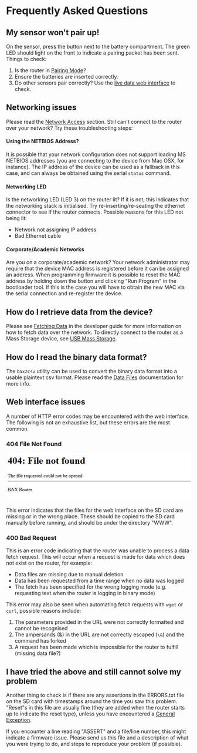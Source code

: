# Frequently Asked Questions

## My sensor won't pair up!

On the sensor, press the button next to the battery compartment. The green LED
should light on the front to indicate a pairing packet has been sent. Things 
to check:

 1. Is the router in [Pairing Mode](deployment.md#pairing-sensors)?
 2. Ensure the batteries are inserted correctly.
 3. Do other sensors pair correctly? Use the [live data web interface](user-guide.md#sensors) to check.


## Networking issues

Please read the [Network Access](connecting.md#network-access) section. Still
can't connect to the router over your network? Try these troubleshooting steps:

#### Using the NETBIOS Address?

It is possible that your network configuration does not support loading MS 
NETBIOS addresses (you are connecting to the device from Mac OSX, for instance). 
The IP address of the device can be used as a fallback in this case, and can
always be obtained using the serial `status` command. 


#### Networking LED

Is the networking LED (LED 3) on the router lit? If it is not, this indicates 
that the networking stack is initialised. Try re-inserting/re-seating the
ethernet connector to see if the router connects. Possible reasons for this 
LED not being lit:

 * Network not assigning IP address
 * Bad Ethernet cable


#### Corporate/Academic Networks

Are you on a corporate/academic network? Your network administrator may 
require that the device MAC address is registered before it can be assigned an 
address. When programming firmware it is possible to reset the MAC address by
holding down the button and clicking "Run Program" in the bootloader tool. If
this is the case you will have to obtain the new MAC via the serial connection
and re-register the device.


## How do I retrieve data from the device?

Please see [Fetching Data](developer-api.md#fetching-data) in the developer
guide for more information on how to fetch data over the network. To directly
connect to the router as a Mass Storage device, see [USB Mass Storage](connecting.md#usb-mass-storage).



## How do I read the binary data format?

The `bax2csv` utility can be used to convert the binary data format into a
usable plaintext csv format. Please read the [Data Files](datafiles.md)
documentation for more info.


## Web interface issues

A number of HTTP error codes may be encountered with the web interface. The 
following is not an exhaustive list, but these errors are the most common.

### 404 File Not Found

 ![404](img/bax404.png)

This error indicates that the files for the web interface on the SD card are 
missing or in the wrong place. These should be copied to the SD card manually 
before running, and should be under the directory "WWW". 

### 400 Bad Request

This is an error code indicating that the router was unable to process a data
fetch request. This will occur when a request is made for data which does not 
exist on the router, for example:

 - Data files are missing due to manual deletion
 - Data has been requested from a time range when no data was logged
 - The fetch has been specified for the wrong logging mode (e.g. requesting text when the router is logging in binary mode) 

This error may also be seen when automating fetch requests with `wget` or 
`curl`, possible reasons include:

 1. The parameters provided in the URL were not correctly formatted and cannot be recognised
 2. The ampersands (&) in the URL are not correctly escaped (`\&`) and the command has forked
 3. A request has been made which is impossible for the router to fulfill (missing data file?)



## I have tried the above and still cannot solve my problem

Another thing to check is if there are any assertions in the ERRORS.txt
file on the SD card with timestamps around the time you saw this problem.
"Reset"s in this file are usually fine (they are added when the router starts 
up to indicate the reset type), unless you have encountered a [General Exception](hardware.md#led-flash-codes).

If you encounter a line reading "ASSERT" and a file/line number, this might 
indicate a firmware issue. Please send us this file and a description of what 
you were trying to do, and steps to reproduce your problem (if possible).
